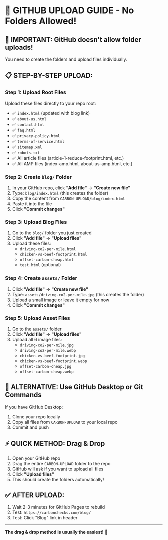 # 📁 GITHUB UPLOAD GUIDE - No Folders Allowed!

## **🚨 IMPORTANT: GitHub doesn't allow folder uploads!**

You need to create the folders and upload files individually.

## **📋 STEP-BY-STEP UPLOAD:**

### **Step 1: Upload Root Files**
Upload these files directly to your repo root:
- ✅ `index.html` (updated with blog link)
- ✅ `about-us.html`
- ✅ `contact.html`
- ✅ `faq.html`
- ✅ `privacy-policy.html`
- ✅ `terms-of-service.html`
- ✅ `sitemap.xml`
- ✅ `robots.txt`
- ✅ All article files (article-1-reduce-footprint.html, etc.)
- ✅ All AMP files (index-amp.html, about-us-amp.html, etc.)

### **Step 2: Create `blog/` Folder**
1. In your GitHub repo, click **"Add file"** → **"Create new file"**
2. Type: `blog/index.html` (this creates the folder)
3. Copy the content from `CARBON-UPLOAD/blog/index.html`
4. Paste it into the file
5. Click **"Commit changes"**

### **Step 3: Upload Blog Files**
1. Go to the `blog/` folder you just created
2. Click **"Add file"** → **"Upload files"**
3. Upload these files:
   - `driving-co2-per-mile.html`
   - `chicken-vs-beef-footprint.html`
   - `offset-carbon-cheap.html`
   - `test.html` (optional)

### **Step 4: Create `assets/` Folder**
1. Click **"Add file"** → **"Create new file"**
2. Type: `assets/driving-co2-per-mile.jpg` (this creates the folder)
3. Upload a small image or leave it empty for now
4. Click **"Commit changes"**

### **Step 5: Upload Asset Files**
1. Go to the `assets/` folder
2. Click **"Add file"** → **"Upload files"**
3. Upload all 6 image files:
   - `driving-co2-per-mile.jpg`
   - `driving-co2-per-mile.webp`
   - `chicken-vs-beef-footprint.jpg`
   - `chicken-vs-beef-footprint.webp`
   - `offset-carbon-cheap.jpg`
   - `offset-carbon-cheap.webp`

## **🎯 ALTERNATIVE: Use GitHub Desktop or Git Commands**

If you have GitHub Desktop:
1. Clone your repo locally
2. Copy all files from `CARBON-UPLOAD` to your local repo
3. Commit and push

## **⚡ QUICK METHOD: Drag & Drop**

1. Open your GitHub repo
2. Drag the entire `CARBON-UPLOAD` folder to the repo
3. GitHub will ask if you want to upload all files
4. Click **"Upload files"**
5. This should create the folders automatically!

## **✅ AFTER UPLOAD:**
1. Wait 2-3 minutes for GitHub Pages to rebuild
2. Test: `https://carbonchecks.com/blog/`
3. Test: Click "Blog" link in header

---
**The drag & drop method is usually the easiest!** 🚀

